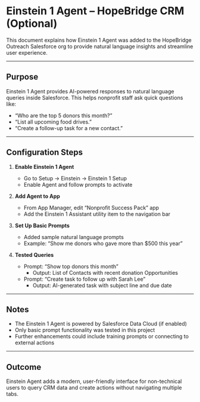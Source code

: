 # Einstein 1 Agent – HopeBridge CRM (Optional)

This document explains how Einstein 1 Agent was added to the HopeBridge Outreach Salesforce org to provide natural language insights and streamline user experience.

---

## Purpose

Einstein 1 Agent provides AI-powered responses to natural language queries inside Salesforce. This helps nonprofit staff ask quick questions like:

- “Who are the top 5 donors this month?”
- “List all upcoming food drives.”
- “Create a follow-up task for a new contact.”

---

## Configuration Steps

1. **Enable Einstein 1 Agent**
   - Go to Setup → Einstein → Einstein 1 Setup
   - Enable Agent and follow prompts to activate

2. **Add Agent to App**
   - From App Manager, edit “Nonprofit Success Pack” app
   - Add the Einstein 1 Assistant utility item to the navigation bar

3. **Set Up Basic Prompts**
   - Added sample natural language prompts
   - Example: “Show me donors who gave more than $500 this year”

4. **Tested Queries**
   - Prompt: “Show top donors this month”
     - Output: List of Contacts with recent donation Opportunities
   - Prompt: “Create task to follow up with Sarah Lee”
     - Output: AI-generated task with subject line and due date

---

## Notes

- The Einstein 1 Agent is powered by Salesforce Data Cloud (if enabled)
- Only basic prompt functionality was tested in this project
- Further enhancements could include training prompts or connecting to external actions

---

## Outcome

Einstein Agent adds a modern, user-friendly interface for non-technical users to query CRM data and create actions without navigating multiple tabs.

